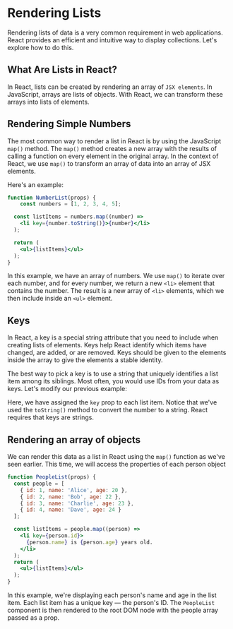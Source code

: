 # Rendering Lists

Rendering lists of data is a very common requirement in web applications. React provides an efficient and intuitive way to display collections. Let's explore how to do this.

## What Are Lists in React?

In React, lists can be created by rendering an array of `JSX elements`. In JavaScript, arrays are lists of objects. With React, we can transform these arrays into lists of elements.

## Rendering Simple Numbers

The most common way to render a list in React is by using the JavaScript `map()` method. The `map()` method creates a new array with the results of calling a function on every element in the original array. In the context of React, we use `map()` to transform an array of data into an array of JSX elements.

Here's an example:

```jsx
function NumberList(props) {
	const numbers = [1, 2, 3, 4, 5];

  const listItems = numbers.map((number) =>
    <li key={number.toString()}>{number}</li>
  );

  return (
    <ul>{listItems}</ul>
  );
}
```

In this example, we have an array of numbers. We use `map()` to iterate over each number, and for every number, we return a new `<li>` element that contains the number. The result is a new array of `<li>` elements, which we then include inside an `<ul>` element.

## Keys

In React, a key is a special string attribute that you need to include when creating lists of elements. Keys help React identify which items have changed, are added, or are removed. Keys should be given to the elements inside the array to give the elements a stable identity.

The best way to pick a key is to use a string that uniquely identifies a list item among its siblings. Most often, you would use IDs from your data as keys. Let's modify our previous example:

Here, we have assigned the `key` prop to each list item. Notice that we've used the `toString()` method to convert the number to a string. React requires that keys are strings.

## Rendering an array of objects

We can render this data as a list in React using the `map()` function as we've seen earlier. This time, we will access the properties of each person object

```jsx
function PeopleList(props) {
  const people = [
    { id: 1, name: 'Alice', age: 20 },
    { id: 2, name: 'Bob', age: 22 },
    { id: 3, name: 'Charlie', age: 23 },
    { id: 4, name: 'Dave', age: 24 }
  ];

  const listItems = people.map((person) =>
    <li key={person.id}>
      {person.name} is {person.age} years old.
    </li>
  );
  return (
    <ul>{listItems}</ul>
  );
}
```

In this example, we're displaying each person's name and age in the list item. Each list item has a unique key — the person's ID. The `PeopleList` component is then rendered to the root DOM node with the people array passed as a prop.